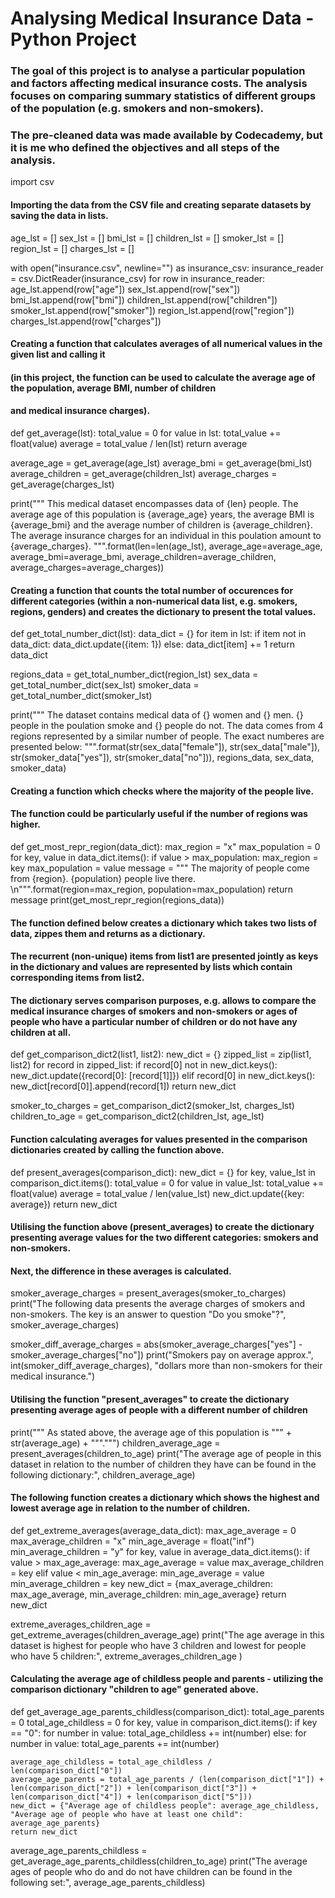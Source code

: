 # Analysing Medical Insurance Data - Python Project

### The goal of this project is to analyse a particular population and factors affecting medical insurance costs. The analysis focuses on comparing summary statistics of different groups of the population (e.g. smokers and non-smokers).
### The pre-cleaned data was made available by Codecademy, but it is me who defined the objectives and all steps of the analysis. 


import csv

#### Importing the data from the CSV file and creating separate datasets by saving the data in lists.

age_lst = []
sex_lst = []
bmi_lst = []
children_lst = []
smoker_lst = []
region_lst = []
charges_lst = []


with open("insurance.csv", newline="") as insurance_csv:
    insurance_reader = csv.DictReader(insurance_csv)
    for row in insurance_reader:
        age_lst.append(row["age"])
        sex_lst.append(row["sex"])
        bmi_lst.append(row["bmi"])
        children_lst.append(row["children"])
        smoker_lst.append(row["smoker"])
        region_lst.append(row["region"])
        charges_lst.append(row["charges"])

#### Creating a function that calculates averages of all numerical values in the given list and calling it
#### (in this project, the function can be used to calculate the average age of the population, average BMI, number of children
#### and medical insurance charges).

def get_average(lst):
    total_value = 0
    for value in lst:
        total_value += float(value)
    average = total_value / len(lst)
    return average

average_age = get_average(age_lst)
average_bmi = get_average(bmi_lst)
average_children = get_average(children_lst)
average_charges = get_average(charges_lst)

print("""
This medical dataset encompasses data of {len} people. 
The average age of this population is {average_age} years, 
the average BMI is {average_bmi} 
and the average number of children is {average_children}.
The average insurance charges for an individual in this poulation amount to {average_charges}.
""".format(len=len(age_lst), average_age=average_age, average_bmi=average_bmi, average_children=average_children, average_charges=average_charges))

#### Creating a function that counts the total number of occurences for different categories (within a non-numerical data list, e.g. smokers, regions, genders) and creates the dictionary to present the total values.

def get_total_number_dict(lst):
    data_dict = {}
    for item in lst:
        if item not in data_dict:
            data_dict.update({item: 1})
        else:
            data_dict[item] += 1
    return data_dict

regions_data = get_total_number_dict(region_lst)
sex_data = get_total_number_dict(sex_lst)
smoker_data = get_total_number_dict(smoker_lst)


print("""
The dataset contains medical data of {} women and {} men. 
{} people in the poulation smoke and {} people do not.
The data comes from 4 regions represented by a similar number of people.
The exact numberes are presented below:
""".format(str(sex_data["female"]), str(sex_data["male"]), str(smoker_data["yes"]), str(smoker_data["no"])), regions_data, sex_data, smoker_data)


#### Creating a function which checks where the majority of the people live. 
#### The function could be particularly useful if the number of regions was higher.

def get_most_repr_region(data_dict):
    max_region = "x"
    max_population = 0
    for key, value in data_dict.items():
        if value > max_population:
            max_region = key
            max_population = value 
    message = """
The majority of people come from {region}. {population} people live there. \n""".format(region=max_region, population=max_population)
    return message
print(get_most_repr_region(regions_data))

#### The function defined below creates a dictionary which takes two lists of data, zippes them and returns as a dictionary. 
#### The recurrent (non-unique) items from list1 are presented jointly as keys in the dictionary and values are represented by lists which contain corresponding items from list2. 
#### The dictionary serves comparison purposes, e.g. allows to compare the medical insurance charges of smokers and non-smokers or ages of people who have a particular number of children or do not have any children at all. 

def get_comparison_dict2(list1, list2):
    new_dict = {}
    zipped_list = zip(list1, list2)
    for record in zipped_list:
        if record[0] not in new_dict.keys():
            new_dict.update({record[0]: [record[1]]})
        elif record[0] in new_dict.keys():
            new_dict[record[0]].append(record[1])
    return new_dict
            

smoker_to_charges = get_comparison_dict2(smoker_lst, charges_lst)
children_to_age = get_comparison_dict2(children_lst, age_lst)

#### Function calculating averages for values presented in the comparison dictionaries created by calling the function above. 
def present_averages(comparison_dict):
    new_dict = {}
    for key, value_lst in comparison_dict.items():
        total_value = 0
        for value in value_lst:
            total_value += float(value)
        average = total_value / len(value_lst)
        new_dict.update({key: average})
    return new_dict

#### Utilising the function above (present_averages) to create the dictionary presenting average values for the two different categories: smokers and non-smokers.
#### Next, the difference in these averages is calculated. 

smoker_average_charges = present_averages(smoker_to_charges)
print("The following data presents the average charges of smokers and non-smokers. The key is an answer to question \"Do you smoke\"?", smoker_average_charges)

smoker_diff_average_charges = abs(smoker_average_charges["yes"] - smoker_average_charges["no"])
print("Smokers pay on average approx.", int(smoker_diff_average_charges), "dollars more than non-smokers for their medical insurance.")

#### Utilising the function "present_averages" to create the dictionary presenting average ages of people with a different number of children

print("""
As stated above, the average age of this population is """ + str(average_age) + """.""")
children_average_age = present_averages(children_to_age)
print("The average age of people in this dataset in relation to the number of children they have can be found in the following dictionary:", children_average_age)  

#### The following function creates a dictionary which shows the highest and lowest average age in relation to the number of children.

def get_extreme_averages(average_data_dict):
    max_age_average = 0
    max_average_children = "x"
    min_age_average = float("inf")
    min_average_children = "y"
    for key, value in average_data_dict.items():
        if value > max_age_average:
            max_age_average = value
            max_average_children = key
        elif value < min_age_average:
            min_age_average = value
            min_average_children = key
    new_dict = {max_average_children: max_age_average, min_average_children: min_age_average}
    return new_dict

extreme_averages_children_age = get_extreme_averages(children_average_age)
print("The age average in this dataset is highest for people who have 3 children and lowest for people who have 5 children:", extreme_averages_children_age  )

#### Calculating the average age of childless people and parents - utilizing the comparison dictionary "children to age" generated above.

def get_average_age_parents_childless(comparison_dict):
    total_age_parents = 0
    total_age_childless = 0
    for key, value in comparison_dict.items():
        if key == "0":
            for number in value:
                total_age_childless += int(number)
        else:
            for number in value:
                total_age_parents += int(number)
            
    average_age_childless = total_age_childless / len(comparison_dict["0"])
    average_age_parents = total_age_parents / (len(comparison_dict["1"]) + len(comparison_dict["2"]) + len(comparison_dict["3"]) + len(comparison_dict["4"]) + len(comparison_dict["5"]))
    new_dict = {"Average age of childless people": average_age_childless, "Average age of people who have at least one child": average_age_parents}
    return new_dict


average_age_parents_childless = get_average_age_parents_childless(children_to_age)
print("The average ages of people who do and do not have children can be found in the following set:", average_age_parents_childless)
    

